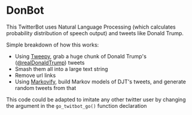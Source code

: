 # DonBot

This TwitterBot uses Natural Language Processing (which calculates probability distribution of speech output) and tweets like Donald Trump. 

Simple breakdown of how this works:
- Using [Tweepy](http://www.tweepy.org/), grab a huge chunk of Donald Trump's ([@realDonaldTrump](https://twitter.com/realDonaldTrump)) tweets
- Smash them all into a large text string
- Remove url links
- Using [Markovify](https://github.com/jsvine/markovify), build Markov models of DJT's tweets, and generate random tweets from that

This code could be adapted to imitate any other twitter user by changing the argument in the `go_twitbot_go()` function declaration
